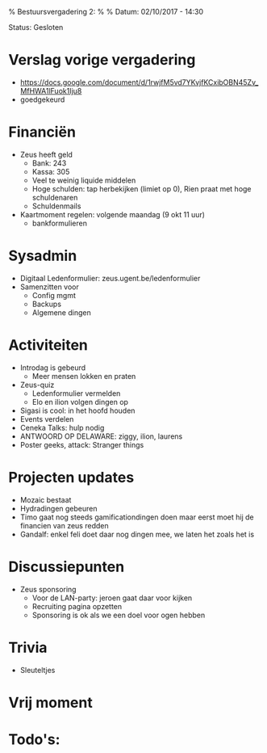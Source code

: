 % ﻿Bestuursvergadering 2:
%
% Datum: 02/10/2017 - 14:30

Status: Gesloten

# Verslag vorige vergadering
  - https://docs.google.com/document/d/1rwjfM5vd7YKvjfKCxibOBN45Zv_MfHWA1lFuok1Iju8
  - goedgekeurd

# Financiën
   * Zeus heeft geld
      * Bank: 243
      * Kassa: 305
      * Veel te weinig liquide middelen
      * Hoge schulden: tap herbekijken (limiet op 0), Rien praat met hoge schuldenaren
      * Schuldenmails
   * Kaartmoment regelen: volgende maandag (9 okt 11 uur)
      * bankformulieren


# Sysadmin
   * Digitaal Ledenformulier: zeus.ugent.be/ledenformulier
   * Samenzitten voor
      * Config mgmt
      * Backups
      * Algemene dingen


# Activiteiten
   * Introdag is gebeurd
      * Meer mensen lokken en praten
   * Zeus-quiz
      * Ledenformulier vermelden
      * Elo en ilion volgen dingen op
   * Sigasi is cool: in het hoofd houden
   * Events verdelen
   * Ceneka Talks: hulp nodig
   * ANTWOORD OP DELAWARE: ziggy, ilion, laurens
   * Poster geeks, attack: Stranger things


# Projecten updates
   * Mozaic bestaat
   * Hydradingen gebeuren
   * Timo gaat nog steeds gamificationdingen doen maar eerst moet hij de financien van zeus redden
   * Gandalf: enkel feli doet daar nog dingen mee, we laten het zoals het is


# Discussiepunten
   * Zeus sponsoring
      * Voor de LAN-party: jeroen gaat daar voor kijken
      * Recruiting pagina opzetten
      * Sponsoring is ok als we een doel voor ogen hebben


# Trivia
   * Sleuteltjes


# Vrij moment

# Todo's:
